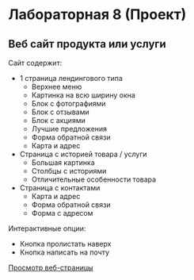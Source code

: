 # Лабораторная 8 (Проект)
## Веб сайт продукта или услуги
Сайт содержит:
- 1 страница лендингового типа
  - Верхнее меню
  - Картинка на всю ширину окна
  - Блок с фотографиями
  - Блок с отзывами
  - Блок с акциями
  - Лучшие предложения
  - Форма обратной связи
  - Карта и адрес  
- Страница с историей товара / услуги
  - Большая картинка
  - Столбцы с историями
  - Отличительные особенности товара
- Страница с контактами
  - Карта и адрес
  - Форма обратной связи
  - Форма с адресом

Интерактивные опции:
- Кнопка пролистать наверх
- Кнопка написать на почту

[Просмотр веб-страницы](https://mariwrnk.github.io/Lab8/)
